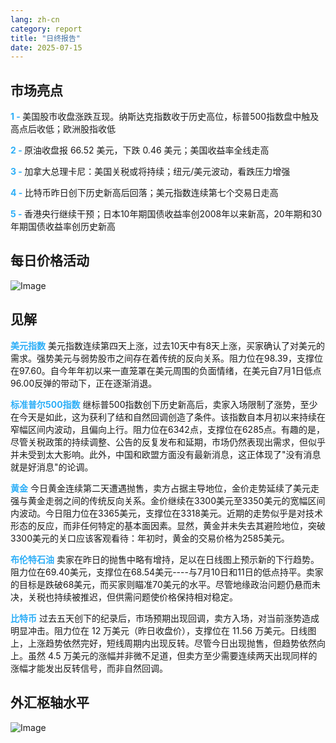 ```yaml
---
lang: zh-cn
category: report
title: "日终报告"
date: 2025-07-15
---
```



<h2>市场亮点</h2>
<strong style="color: #2caef7;">1 - </strong> 美国股市收盘涨跌互现。纳斯达克指数收于历史高位，标普500指数盘中触及高点后收低；欧洲股指收低

<strong style="color: #2caef7;">2 - </strong> 原油收盘报 66.52 美元，下跌 0.46 美元；美国收益率全线走高

<strong style="color: #2caef7;">3 - </strong> 加拿大总理卡尼：美国关税或将持续；纽元/美元波动，看跌压力增强

<strong style="color: #2caef7;">4 - </strong> 比特币昨日创下历史新高后回落；美元指数连续第七个交易日走高

<strong style="color: #2caef7;">5 - </strong> 香港央行继续干预；日本10年期国债收益率创2008年以来新高，20年期和30年期国债收益率创历史新高



<h2>每日价格活动</h2>
<img src="https://markleighedu.github.io/img/Jul-2025/15-Jul-2025/price.jpg" alt="Image"/>

<h2>见解</h2>
<strong style="color: #2caef7;">美元指数</strong> 美元指数连续第四天上涨，过去10天中有8天上涨，买家确认了对美元的需求。强势美元与弱势股市之间存在着传统的反向关系。阻力位在98.39，支撑位在97.60。自今年年初以来一直笼罩在美元周围的负面情绪，在美元自7月1日低点96.00反弹的带动下，正在逐渐消退。

<strong style="color: #2caef7;">标准普尔500指数</strong> 继标普500指数创下历史新高后，卖家入场限制了涨势，至少在今天是如此，这为获利了结和自然回调创造了条件。该指数自本月初以来持续在窄幅区间内波动，且偏向上行。阻力位在6342点，支撑位在6285点。有趣的是，尽管关税政策的持续调整、公告的反复发布和延期，市场仍然表现出需求，但似乎并未受到太大影响。此外，中国和欧盟方面没有最新消息，这正体现了"没有消息就是好消息"的论调。

<strong style="color: #2caef7;">黄金</strong> 今日黄金连续第二天遭遇抛售，卖方占据主导地位，金价走势延续了美元走强与黄金走弱之间的传统反向关系。金价继续在3300美元至3350美元的宽幅区间内波动。今日阻力位在3365美元，支撑位在3318美元。近期的走势似乎是对技术形态的反应，而非任何特定的基本面因素。显然，黄金并未失去其避险地位，突破3300美元的关口应该客观看待：年初时，黄金的交易价格为2585美元。

<strong style="color: #2caef7;">布伦特石油</strong> 卖家在昨日的抛售中略有增持，足以在日线图上预示新的下行趋势。阻力位在69.40美元，支撑位在68.54美元----与7月10日和11日的低点持平。卖家的目标是跌破68美元，而买家则瞄准70美元的水平。尽管地缘政治问题仍悬而未决，关税也持续被推迟，但供需问题使价格保持相对稳定。

<strong style="color: #2caef7;">比特币</strong> 过去五天创下的纪录后，市场预期出现回调，卖方入场，对当前涨势造成明显冲击。阻力位在 12 万美元（昨日收盘价），支撑位在 11.56 万美元。日线图上，上涨趋势依然完好，短线周期内出现反转。尽管今日出现抛售，但趋势依然向上。虽然 4.5 万美元的涨幅并非微不足道，但卖方至少需要连续两天出现同样的涨幅才能发出反转信号，而非自然回调。



<h2>外汇枢轴水平</h2>
<img src="https://markleighedu.github.io/img/Jul-2025/15-Jul-2025/pivot.jpg" alt="Image"/>